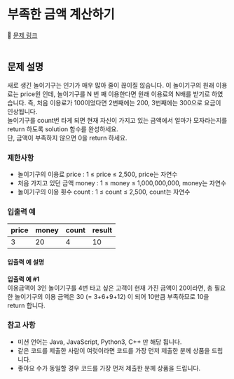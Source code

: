 # 부족한 금액 계산하기
🔗 [문제 링크](https://programmers.co.kr/learn/courses/30/lessons/82612)
<br><br>

## 문제 설명
새로 생긴 놀이기구는 인기가 매우 많아 줄이 끊이질 않습니다. 이 놀이기구의 원래 이용료는 price원 인데, 놀이기구를 N 번 째 이용한다면 원래 이용료의 N배를 받기로 하였습니다. 즉, 처음 이용료가 100이었다면 2번째에는 200, 3번째에는 300으로 요금이 인상됩니다.<br>
놀이기구를 count번 타게 되면 현재 자신이 가지고 있는 금액에서 얼마가 모자라는지를 return 하도록 solution 함수를 완성하세요.<br>
단, 금액이 부족하지 않으면 0을 return 하세요.
<br>

### 제한사항
- 놀이기구의 이용료 price : 1 ≤ price ≤ 2,500, price는 자연수<br>
- 처음 가지고 있던 금액 money : 1 ≤ money ≤ 1,000,000,000, money는 자연수<br>
- 놀이기구의 이용 횟수 count : 1 ≤ count ≤ 2,500, count는 자연수<br>

### 입출력 예
| price |	money |	count |	result |
|-|-|-|-|
3|20|4|10

#### 입출력 예 설명
**입출력 예 #1**<br>
이용금액이 3인 놀이기구를 4번 타고 싶은 고객이 현재 가진 금액이 20이라면, 총 필요한 놀이기구의 이용 금액은 30 (= 3+6+9+12) 이 되어 10만큼 부족하므로 10을 return 합니다.<br>

### 참고 사항
- 미션 언어는 Java, JavaScript, Python3, C++ 만 해당 됩니다.<br>
- 같은 코드를 제출한 사람이 여럿이라면 코드를 가장 먼저 제출한 분께 상품을 드립니다.<br>
- 좋아요 수가 동일할 경우 코드를 가장 먼저 제출한 분께 상품을 드립니다.<br>
